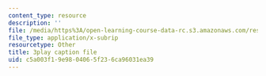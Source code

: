 ```yaml
---
content_type: resource
description: ''
file: /media/https%3A/open-learning-course-data-rc.s3.amazonaws.com/res-6-012-introduction-to-probability-spring-2018/c5a003f19e9804065f236ca96031ea39_4CkWjk40TBY.srt
file_type: application/x-subrip
resourcetype: Other
title: 3play caption file
uid: c5a003f1-9e98-0406-5f23-6ca96031ea39
---
```

